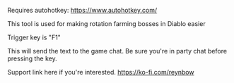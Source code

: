 Requires autohotkey: https://www.autohotkey.com/

This tool is used for making rotation farming bosses in Diablo easier

Trigger key is "F1"

This will send the text to the game chat. Be sure you're in party chat before pressing the key.

Support link here if you're interested. https://ko-fi.com/reynbow
